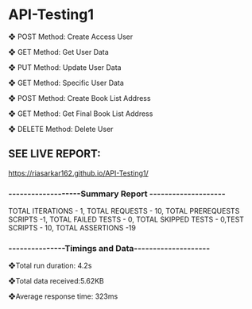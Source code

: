 # API-Testing1

❖ POST Method: Create Access User

❖ GET Method: Get User Data

❖ PUT Method: Update User Data

❖ GET Method: Specific User Data

❖ POST Method: Create Book List Address

❖ GET Method: Get Final Book List Address

❖ DELETE Method: Delete User

## SEE LIVE REPORT:
https://riasarkar162.github.io/API-Testing1/
 
### -------------------Summary Report --------------------
TOTAL ITERATIONS - 1, TOTAL REQUESTS - 10, TOTAL PREREQUESTS SCRIPTS -1, TOTAL FAILED TESTS - 0, TOTAL SKIPPED TESTS - 0,TEST SCRIPTS - 10, TOTAL ASSERTIONS -19

###  ---------------Timings and Data--------------------
❖Total run duration: 4.2s

 ❖Total data received:5.62KB
 
 ❖Average response time: 323ms
